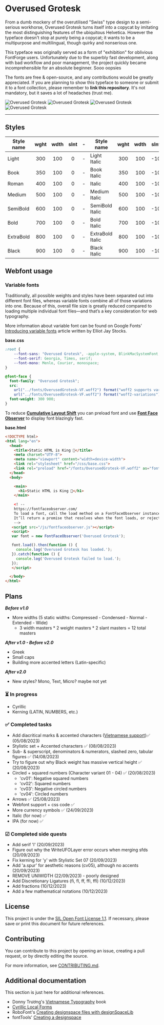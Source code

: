 # Overused Grotesk
From a dumb mockery of the overutilised "Swiss" type design to a semi-serious workhorse, Overused Grotesk turns itself into a copycat by imitating the most distinguishing features of the ubiquitous Helvetica. However the typeface doesn't stop at purely being a copycat; it wants to be a multipurpose and multilingual, though quirky and nonserious one.

This typeface was originally served as a form of "exhibition" for oblivious FontForge users. Unfortunately due to the superbly fast development, along with bad workflow and poor management, the project quickly became incomprehensible for an absolute beginner. Sooo oopsies

The fonts are free & open-source, and any contributions would be greatly appreciated. If you are planning to show this typeface to someone or submit it to a font collection, please remember to **link this repository**. It's not mandatory, but it saves a lot of headaches (trust me).


![Overused Grotesk](https://github.com/RandomMaerks/Overused-Grotesk/blob/main/documentation/og-f1.png)
![Overused Grotesk](https://github.com/RandomMaerks/Overused-Grotesk/blob/main/documentation/og-e1.png)
![Overused Grotesk](https://github.com/RandomMaerks/Overused-Grotesk/blob/main/documentation/og-f2.png)
![Overused Grotesk](https://github.com/RandomMaerks/Overused-Grotesk/blob/main/documentation/og-f3.png)

---
## Styles
| Style name | wght | wdth | slnt | - | Style name | wght | wdth | slnt |
| --------- | :---: | :---: | :---: | - | --------- | :---: | :---: | :---: |
| Light | 300 | 100 | 0 | - | Light Italic | 300 | 100 | -10 |
| Book | 350 | 100 | 0 | - | Book Italic | 350 | 100 | -10 |
| Roman | 400 | 100 | 0 | - | Italic | 400 | 100 | -10 |
| Medium | 500 | 100 | 0 | - | Medium Italic | 500 | 100 | -10 |
| SemiBold | 600 | 100 | 0 | - | SemiBold Italic | 600 | 100 | -10 |
| Bold | 700 | 100 | 0 | - | Bold Italic | 700 | 100 | -10 |
| ExtraBold | 800 | 100 | 0 | - | ExtraBold Italic | 800 | 100 | -10 |
| Black | 900 | 100 | 0 | - | Black Italic | 900 | 100 | -10 |

## Webfont usage

### Variable fonts
Traditionally, all possible weights and styles have been separated out into different font files, whereas variable fonts combine all of those variations into one. Because of this, overall file size is greatly reduced compared to loading multiple individual font files—and that’s a key consideration for web typography.

More information about variable font can be found on Google Fonts' [Introducing variable fonts](https://fonts.google.com/knowledge/introducing_type/introducing_variable_fonts) article written by Elliot Jay Stocks.

**base.css**
```css
:root {
    --font-sans: "Overused Grotesk", -apple-system, BlinkMacSystemFont, "Segoe UI", "Roboto", "Oxygen", "Ubuntu", "Cantarell", "Fira Sans", "Droid Sans", "Helvetica Neue", sans-serif;
    --font-serif: Georgia, Times, serif;
    --font-mono: Menlo, Courier, monospace;
}

@font-face {
  font-family: "Overused Grotesk";
  src:
    url("../fonts/OverusedGrotesk-VF.woff2") format("woff2 supports variations"),
    url("../fonts/OverusedGrotesk-VF.woff2") format("woff2-variations");
  font-weight: 300 900;
}
```

To reduce [**Cumulative Layout Shift**](https://web.dev/cls/) you can preload font and use [**Font Face Observer**](https://fontfaceobserver.com/) to display font blazingly fast.

**base.html**
```html
<!DOCTYPE html>
<html lang="en">
  <head>
    <title>Static HTML is King 👑</title>
    <meta charset="UTF-8">
    <meta name="viewport" content="width=device-width">
    <link rel="stylesheet" href="/css/base.css">
    <link rel="preload" href="/fonts/OverusedGrotesk-VF.woff2" as="font" type="font/woff2" crossorigin>
  </head>
  <body>

    <main>
      <h1>Static HTML is King 👑</h1>
    </main>
 
    <! --
    https://fontfaceobserver.com/
    To load a font, call the load method on a FontFaceObserver instance.
    It’ll return a promise that resolves when the font loads, or rejected when the font fails to load.
    -->
   <script src="/js/fontfaceobserver.js"></script>
   <script>
   var font = new FontFaceObserver('Overused Grotesk');

   font.load().then(function () {
     console.log('Overused Grotesk has loaded.');
   }).catch(function () {
     console.log('Overused Grotesk failed to load.');
   });
   </script>

  </body>
</html>
```

## Plans
_**Before v1.0**_
- More widths (5 static widths: Compressed - Condensed - Normal - Extended - Wide)
  - 3 width masters * 2 weight masters * 2 slant masters = 12 total masters

_**After v1.0 - Before v2.0**_
- Greek
- Small caps
- Building more accented letters (Latin-specific)

_**After v2.0**_
- New styles? Mono, Text, Micro? maybe not yet

### ⏳ In progress
- Cyrillic
- Kerning (LATIN, NUMBERS, etc.)

### ✅ Completed tasks
- Add diacritical marks & accented characters ([Vietnamese support](https://github.com/RandomMaerks/Overused-Grotesk/blob/main/documentation/image-6.png))✅ (05/08/2023)
- Stylistic set + Accented characters ✅ (08/08/2023)
- Sub- & superscript, denominators & numerators, slashed zero, tabular figures ✅ (14/08/2023)
- Try to figure out why Black weight has massive vertical height ✅ (20/08/2023)
- Circled + squared numbers (Character variant 01 - 04) ✅ (20/08/2023)
  - 'cv01': Negative squared numbers
  - 'cv02': Squared numbers
  - 'cv03': Negative circled numbers
  - 'cv04': Circled numbers
- Arrows ✅ (25/08/2023)
- Webfont support + css code ✅
- More currency symbols ✅️ (24/09/2023)
- Italic (for now) ✅️
- IPA (for now) ✅️

### ☑ Completed side quests
- Add serif 'I' (20/09/2023)
- Figure out why the WriteUFOLayer error occurs when merging sfds (20/09/2023)
- Fix kerning for 'y' with Stylistic Set 07 (20/09/2023)
- Add 'a.spur' for aesthetic reasons (cv05), although no accents (20/09/2023)
- REMOVE UNIWIDTH (22/09/2023) - poorly designed
- Add Discretionary Ligatures (fi, fl, ff, ffi, ffl) (10/12/2023)
- Add fractions (10/12/2023)
- Add a few mathematical notations (10/12/2023)

## License
This project is under the [SIL Open Font License 1.1](https://github.com/RandomMaerks/Overused-Grotesk/blob/main/LICENSE.txt). If necessary, please save or print this document for future references.


## Contributing
You can contribute to this project by opening an issue, creating a pull request, or by directly editing the source.

For more information, see [CONTRIBUTING.md](https://github.com/RandomMaerks/Overused-Grotesk/blob/main/CONTRIBUTING.md).


## Additional documentation
This section is just here for additional references.
- Donny Trương's [Vietnamese Typography](https://vietnamesetypography.com) book
- [Cyrillic Local Forms](https://localfonts.eu/typography-basics/fonts-the-importance-of-localisation/local-features/cyrillic-local-forms/)
- RoboFont's [Creating designspace files with designSpaceLib](https://robofont.com/documentation/tutorials/creating-designspace-files/#creating-designspace-files-with-designspacelib)
- fontTools' [Creating a designspace](https://fonttools.readthedocs.io/en/latest/designspaceLib/scripting.html)

